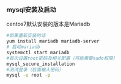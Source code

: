 ### mysql安装及启动
centos7默认安装的版本是Mariadb

  
```bash
#如果重新安装的话
yum install mariadb mariadb-server
# 启动mariadb
systemctl start mariadb 
#首次设置root密码及相关配置（可能需要sudo权限）
mysql_secure_installation
#测试登录（后面输入密码）
mysql -u root -p
```